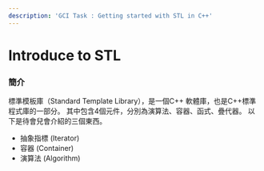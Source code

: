 ```yaml
---
description: 'GCI Task : Getting started with STL in C++'
---
```


# Introduce to STL

### 簡介

標準模板庫（Standard Template Library），是一個C++ 軟體庫，也是C++標準程式庫的一部分。 其中包含4個元件，分別為演算法、容器、函式、疊代器。 以下是待會兒會介紹的三個東西。

* 抽象指標 \(Iterator\)
* 容器 \(Container\)
* 演算法 \(Algorithm\)



